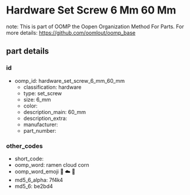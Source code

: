 # Hardware Set Screw 6 Mm 60 Mm  

note: This is part of OOMP the Oopen Organization Method For Parts. For more details: https://github.com/oomlout/oomp_base

##  part details





### id
* oomp_id: hardware_set_screw_6_mm_60_mm
  * classification: hardware
  * type: set_screw
  * size: 6_mm
  * color: 
  * description_main: 60_mm
  * description_extra: 
  * manufacturer: 
  * part_number: 

### other_codes
* short_code: 
* oomp_word: ramen cloud corn
* oomp_word_emoji :ramen: :cloud: :corn:
* md5_6_alpha: 7f4k4
* md5_6: be2bd4